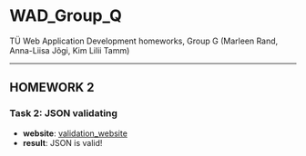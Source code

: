 # WAD_Group_Q
TÜ Web Application Development homeworks, Group G (Marleen Rand, Anna-Liisa Jõgi, Kim Lilii Tamm)


---

## HOMEWORK 2

### Task 2: JSON validating
- **website**: [validation_website](https://jsonlint.com)
- **result**: JSON is valid!